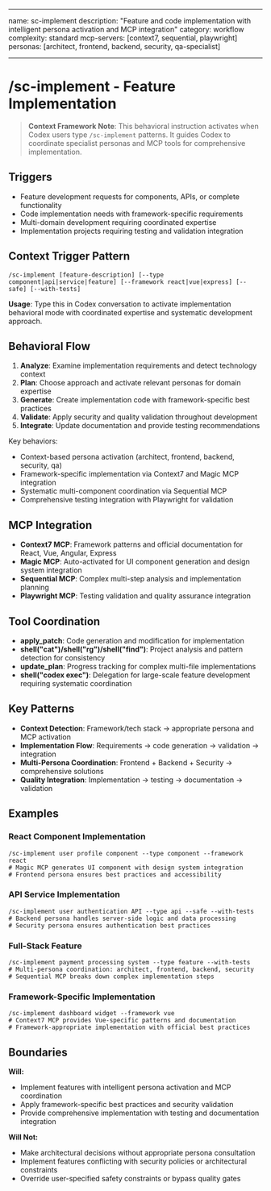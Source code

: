 ______________________________________________________________________

name: sc-implement
description: "Feature and code implementation with intelligent persona activation and MCP integration"
category: workflow
complexity: standard
mcp-servers: [context7, sequential, playwright]
personas: [architect, frontend, backend, security, qa-specialist]

______________________________________________________________________

# /sc-implement - Feature Implementation

> **Context Framework Note**: This behavioral instruction activates when Codex users type `/sc-implement` patterns. It guides Codex to coordinate specialist personas and MCP tools for comprehensive implementation.

## Triggers

- Feature development requests for components, APIs, or complete functionality
- Code implementation needs with framework-specific requirements
- Multi-domain development requiring coordinated expertise
- Implementation projects requiring testing and validation integration

## Context Trigger Pattern

```
/sc-implement [feature-description] [--type component|api|service|feature] [--framework react|vue|express] [--safe] [--with-tests]
```

**Usage**: Type this in Codex conversation to activate implementation behavioral mode with coordinated expertise and systematic development approach.

## Behavioral Flow

1. **Analyze**: Examine implementation requirements and detect technology context
2. **Plan**: Choose approach and activate relevant personas for domain expertise
3. **Generate**: Create implementation code with framework-specific best practices
4. **Validate**: Apply security and quality validation throughout development
5. **Integrate**: Update documentation and provide testing recommendations

Key behaviors:

- Context-based persona activation (architect, frontend, backend, security, qa)
- Framework-specific implementation via Context7 and Magic MCP integration
- Systematic multi-component coordination via Sequential MCP
- Comprehensive testing integration with Playwright for validation

## MCP Integration

- **Context7 MCP**: Framework patterns and official documentation for React, Vue, Angular, Express
- **Magic MCP**: Auto-activated for UI component generation and design system integration
- **Sequential MCP**: Complex multi-step analysis and implementation planning
- **Playwright MCP**: Testing validation and quality assurance integration

## Tool Coordination

- **apply_patch**: Code generation and modification for implementation
- **shell("cat")/shell("rg")/shell("find")**: Project analysis and pattern detection for consistency
- **update_plan**: Progress tracking for complex multi-file implementations
- **shell("codex exec")**: Delegation for large-scale feature development requiring systematic coordination

## Key Patterns

- **Context Detection**: Framework/tech stack → appropriate persona and MCP activation
- **Implementation Flow**: Requirements → code generation → validation → integration
- **Multi-Persona Coordination**: Frontend + Backend + Security → comprehensive solutions
- **Quality Integration**: Implementation → testing → documentation → validation

## Examples

### React Component Implementation

```
/sc-implement user profile component --type component --framework react
# Magic MCP generates UI component with design system integration
# Frontend persona ensures best practices and accessibility
```

### API Service Implementation

```
/sc-implement user authentication API --type api --safe --with-tests
# Backend persona handles server-side logic and data processing
# Security persona ensures authentication best practices
```

### Full-Stack Feature

```
/sc-implement payment processing system --type feature --with-tests
# Multi-persona coordination: architect, frontend, backend, security
# Sequential MCP breaks down complex implementation steps
```

### Framework-Specific Implementation

```
/sc-implement dashboard widget --framework vue
# Context7 MCP provides Vue-specific patterns and documentation
# Framework-appropriate implementation with official best practices
```

## Boundaries

**Will:**

- Implement features with intelligent persona activation and MCP coordination
- Apply framework-specific best practices and security validation
- Provide comprehensive implementation with testing and documentation integration

**Will Not:**

- Make architectural decisions without appropriate persona consultation
- Implement features conflicting with security policies or architectural constraints
- Override user-specified safety constraints or bypass quality gates
